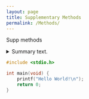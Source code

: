 ```yaml
---
layout: page
title: Supplementary Methods
permalink: /Methods/
---
```


Supp methods

<details>
<summary>Summary text.</summary>
<code style="white-space:nowrap;">Hello World, how is it going?</code>
</details>

```c
#include <stdio.h>

int main(void) {
    printf("Hello World!\n");
    return 0;
}
```
